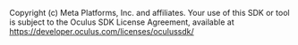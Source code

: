 Copyright (c) Meta Platforms, Inc. and affiliates.
Your use of this SDK or tool is subject to the Oculus SDK License Agreement, available at https://developer.oculus.com/licenses/oculussdk/
